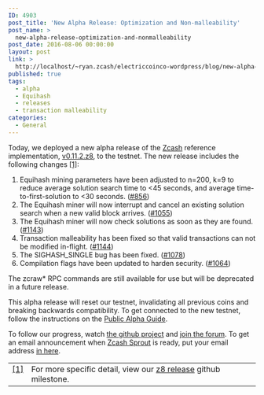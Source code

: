 ```yaml
---
ID: 4903
post_title: 'New Alpha Release: Optimization and Non-malleability'
post_name: >
  new-alpha-release-optimization-and-nonmalleability
post_date: 2016-08-06 00:00:00
layout: post
link: >
  http://localhost/~ryan.zcash/electriccoinco-wordpress/blog/new-alpha-release-optimization-and-nonmalleability/
published: true
tags:
  - alpha
  - Equihash
  - releases
  - transaction malleability
categories:
  - General
---
```

<p>Today, we deployed a new alpha release of the <a class="reference external" href="https://github.com/zcash">Zcash</a> reference implementation, <a class="reference external" href="https://github.com/zcash/zcash/releases/tag/v0.11.2.z8">v0.11.2.z8</a>, to the testnet. The new release includes the following changes <a class="footnote-reference" href="#id2" id="id1">[1]</a>:</p>
<ol class="arabic simple">
<li>Equihash mining parameters have been adjusted to n=200, k=9 to reduce average solution search time to &lt;45 seconds, and average time-to-first-solution to &lt;30 seconds. (<a class="reference external" href="https://github.com/zcash/zcash/issues/856">#856</a>)</li>
<li>The Equihash miner will now interrupt and cancel an existing solution search when a new valid block arrives. (<a class="reference external" href="https://github.com/zcash/zcash/pull/1055">#1055</a>)</li>
<li>The Equihash miner will now check solutions as soon as they are found. (<a class="reference external" href="https://github.com/zcash/zcash/pull/1143">#1143</a>)</li>
<li>Transaction malleability has been fixed so that valid transactions can not be modified in-flight. (<a class="reference external" href="https://github.com/zcash/zcash/pull/1144">#1144</a>)</li>
<li>The SIGHASH_SINGLE bug has been fixed. (<a class="reference external" href="https://github.com/zcash/zcash/pull/1078">#1078</a>)</li>
<li>Compilation flags have been updated to harden security. (<a class="reference external" href="https://github.com/zcash/zcash/pull/1064">#1064</a>)</li>
</ol>
<p>The zcraw* RPC commands are still available for use but will be deprecated in a future release.</p>
<p>This alpha release will reset our testnet, invalidating all previous coins and breaking backwards compatibility. To get connected to the new testnet, follow the instructions on the <a class="reference external" href="https://github.com/zcash/zcash/wiki/Public-Alpha-Guide">Public Alpha Guide</a>.</p>
<p>To follow our progress, watch <a class="reference external" href="https://github.com/zcash/zcash/milestones">the github project</a> and <a class="reference external" href="https://forum.z.cash/">join the forum</a>. To get an email announcement when <a class="reference external" href="/blog/sprout-roadmap/">Zcash Sprout</a> is ready, put your email address <a class="reference external" href="https://z.cash/#launch-notification">in here</a>.</p>
<table class="docutils footnote" frame="void" id="id2" rules="none">
<colgroup>
<col class="label"/>
<col/></colgroup>
<tbody valign="top">
<tr>
<td class="label"><a class="fn-backref" href="#id1">[1]</a></td>
<td>For more specific detail, view our <a class="reference external" href="https://github.com/zcash/zcash/milestone/36?closed=1">z8 release</a> github milestone.</td>
</tr>
</tbody>
</table>

